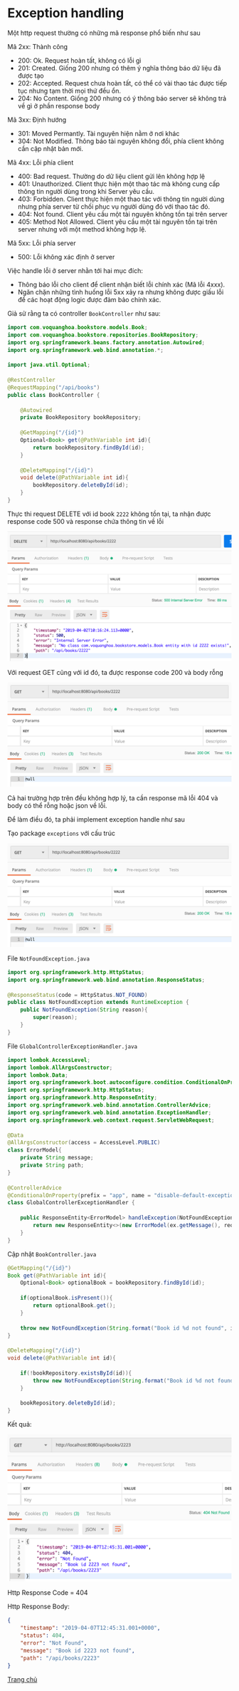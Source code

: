 # Exception handling

Một http request thường có những mã response phổ biến như sau

Mã 2xx: Thành công

- 200: Ok. Request hoàn tất, không có lỗi gì
- 201: Created. Giống 200 nhưng có thêm ý nghĩa thông báo dữ liệu đã được tạo
- 202: Accepted. Request chưa hoàn tất, có thể có vài thao tác được tiếp tục nhưng tạm thời mọi thứ đều ổn.
- 204: No Content. Giống 200 nhưng có ý thông báo server sẽ không trả về gì ở phần response body

Mã 3xx: Định hướng
- 301: Moved Permantly. Tài nguyên hiện nằm ở nơi khác
- 304: Not Modified. Thông báo tài nguyên không đổi, phía client không cần cập nhật bản mới. 

Mã 4xx: Lỗi phía client

- 400: Bad request. Thường do dữ liệu client gửi lên không hợp lệ
- 401: Unauthorized. Client thực hiện một thao tác mà không cung cấp thông tin người dùng trong khi Server yêu cầu.
- 403: Forbidden. Client thực hiện một thao tác với thông tin người dùng nhưng phía server từ chối phục vụ người dùng đó với thao tác đó.
- 404: Not found. Client yêu cầu một tài nguyên không tồn tại trên server
- 405: Method Not Allowed. Client yêu cầu một tài nguyên tồn tại trên server nhưng với một method không hợp lệ.

Mã 5xx: Lỗi phía server
- 500: Lỗi không xác định ở server


Việc handle lỗi ở server nhằn tới hai mục đích:

- Thông báo lỗi cho client để client nhận biết lỗi chính xác (Mã lỗi 4xxx).
- Ngăn chặn những tình huống lỗi 5xx xảy ra nhưng không được giấu lỗi để các hoạt động logic được đảm bảo chính xác.

Giả sử rằng ta có controller `BookController` như sau:

```java
import com.voquanghoa.bookstore.models.Book;
import com.voquanghoa.bookstore.repositories.BookRepository;
import org.springframework.beans.factory.annotation.Autowired;
import org.springframework.web.bind.annotation.*;

import java.util.Optional;

@RestController
@RequestMapping("/api/books")
public class BookController {

    @Autowired
    private BookRepository bookRepository;

    @GetMapping("/{id}")
    Optional<Book> get(@PathVariable int id){
        return bookRepository.findById(id);
    }

    @DeleteMapping("/{id}")
    void delete(@PathVariable int id){
        bookRepository.deleteById(id);
    }
}
```

Thực thi request DELETE với id book `2222` không tồn tại, ta nhận được response code 500 và response chứa thông tin về lỗi

![Error handling](Images/sql-20.png)

Với request GET cũng với id đó, ta được response code 200 và body rỗng

![Error handling](Images/sql-21.png)

Cả hai trường hợp trên đều không hợp lý, ta cần response mã lỗi 404 và body có thể rỗng hoặc json về lỗi.

Để làm điều đó, ta phải implement exception handle như sau

Tạo package `exceptions` với cấu trúc

![Exceptions](Images/sql-21.png)


File `NotFoundException.java`

```java
import org.springframework.http.HttpStatus;
import org.springframework.web.bind.annotation.ResponseStatus;

@ResponseStatus(code = HttpStatus.NOT_FOUND)
public class NotFoundException extends RuntimeException {
    public NotFoundException(String reason){
        super(reason);
    }
}
```

File `GlobalControllerExceptionHandler.java` 
```java
import lombok.AccessLevel;
import lombok.AllArgsConstructor;
import lombok.Data;
import org.springframework.boot.autoconfigure.condition.ConditionalOnProperty;
import org.springframework.http.HttpStatus;
import org.springframework.http.ResponseEntity;
import org.springframework.web.bind.annotation.ControllerAdvice;
import org.springframework.web.bind.annotation.ExceptionHandler;
import org.springframework.web.context.request.ServletWebRequest;

@Data
@AllArgsConstructor(access = AccessLevel.PUBLIC)
class ErrorModel{
    private String message;
    private String path;
}

@ControllerAdvice
@ConditionalOnProperty(prefix = "app", name = "disable-default-exception-handling")
class GlobalControllerExceptionHandler {

    public ResponseEntity<ErrorModel> handleException(NotFoundException ex, ServletWebRequest request) {
        return new ResponseEntity<>(new ErrorModel(ex.getMessage(), request.getRequest().getRequestURI()), HttpStatus.NOT_FOUND);
    }
}
```
Cập nhật `BookController.java`

```java
@GetMapping("/{id}")
Book get(@PathVariable int id){
    Optional<Book> optionalBook = bookRepository.findById(id);

    if(optionalBook.isPresent()){
        return optionalBook.get();
    }

    throw new NotFoundException(String.format("Book id %d not found", id));
}

@DeleteMapping("/{id}")
void delete(@PathVariable int id){

    if(!bookRepository.existsById(id)){
        throw new NotFoundException(String.format("Book id %d not found", id));
    }

    bookRepository.deleteById(id);
}
```

Kết quả:

![Error handling](Images/sql-24.png)

Http Response Code = 404

Http Response Body:
```json
{
    "timestamp": "2019-04-07T12:45:31.001+0000",
    "status": 404,
    "error": "Not Found",
    "message": "Book id 2223 not found",
    "path": "/api/books/2223"
}
```

[Trang chủ](https://voquanghoa.github.io/Spring-Tutorial/)